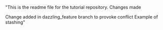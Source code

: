 "This is the readme file for the tutorial 
repository. Changes made

Change added in dazzling_feature branch to provoke conflict
Example of stashing"

